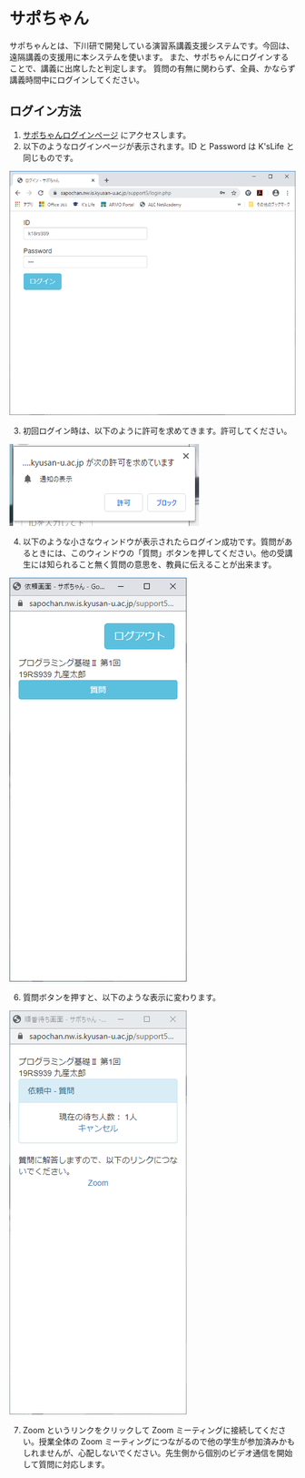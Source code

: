 # サポちゃん

サポちゃんとは、下川研で開発している演習系講義支援システムです。今回は、遠隔講義の支援用に本システムを使います。
また、サポちゃんにログインすることで、講義に出席したと判定します。
質問の有無に関わらず、全員、かならず講義時間中にログインしてください。

## ログイン方法

1. [サポちゃんログインページ](https://sapochan.nw.is.kyusan-u.ac.jp/suport5/) にアクセスします。
2. 以下のようなログインページが表示されます。ID と Password は K'sLife と同じものです。

![ログインページ](sapochan02.png)

3. 初回ログイン時は、以下のように許可を求めてきます。許可してください。

![許可](sapochan04.png)

4. 以下のような小さなウィンドウが表示されたらログイン成功です。質問があるときには、このウィンドウの「質問」ボタンを押してください。他の受講生には知られること無く質問の意思を、教員に伝えることが出来ます。

![質問](sapochan05.png)

6. 質問ボタンを押すと、以下のような表示に変わります。

![対応待ち](sapochan06.png)

7. Zoom というリンクをクリックして Zoom ミーティングに接続してください。授業全体の Zoom ミーティングにつながるので他の学生が参加済みかもしれませんが、心配しないでください。先生側から個別のビデオ通信を開始して質問に対応します。
